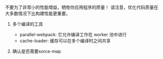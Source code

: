 不要为了非常小的性能增益，牺牲你应用程序的质量！ 请注意，优化代码质量在大多数情况下比构建性能更重要。

1. 多个编译的工具
    * parallel-webpack: 它允许编译工作在 worker 池中进行
    * cache-loader: 缓存可以在多个编译时之间共享

2. 确认是否需要sorce-map
